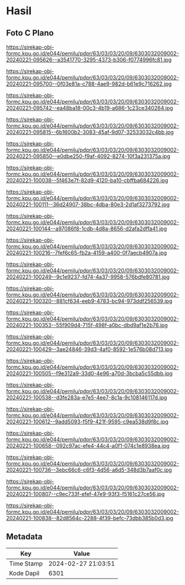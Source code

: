 # Hasil

## Foto C Plano

https://sirekap-obj-formc.kpu.go.id/e044/pemilu/pdpr/63/03/03/20/09/6303032009002-20240221-095626--a3541770-3295-4373-b306-f0774996fc81.jpg

https://sirekap-obj-formc.kpu.go.id/e044/pemilu/pdpr/63/03/03/20/09/6303032009002-20240221-095700--0f03e81a-c788-4ae9-982d-b61e9c716262.jpg

https://sirekap-obj-formc.kpu.go.id/e044/pemilu/pdpr/63/03/03/20/09/6303032009002-20240221-095742--ea48ba18-00c3-4b19-a686-1c23ce340264.jpg

https://sirekap-obj-formc.kpu.go.id/e044/pemilu/pdpr/63/03/03/20/09/6303032009002-20240221-095815--6b1600b2-3083-45af-9d07-32533032c4bb.jpg

https://sirekap-obj-formc.kpu.go.id/e044/pemilu/pdpr/63/03/03/20/09/6303032009002-20240221-095850--e0dbe250-f9af-4092-8274-10f3a231375a.jpg

https://sirekap-obj-formc.kpu.go.id/e044/pemilu/pdpr/63/03/03/20/09/6303032009002-20240221-100038--5f463e7f-82d9-4120-ba10-cbffba684226.jpg

https://sirekap-obj-formc.kpu.go.id/e044/pemilu/pdpr/63/03/03/20/09/6303032009002-20240221-100111--36d24907-38bc-4dba-80e3-2d1af3273792.jpg

https://sirekap-obj-formc.kpu.go.id/e044/pemilu/pdpr/63/03/03/20/09/6303032009002-20240221-100144--a97086f8-1cdb-4d8a-8656-d2afa2dffa41.jpg

https://sirekap-obj-formc.kpu.go.id/e044/pemilu/pdpr/63/03/03/20/09/6303032009002-20240221-100216--7fef6c65-fb2a-4159-a400-0f7aecb4907a.jpg

https://sirekap-obj-formc.kpu.go.id/e044/pemilu/pdpr/63/03/03/20/09/6303032009002-20240221-100249--9c1e9237-fd74-4a37-9958-576bdfe80781.jpg

https://sirekap-obj-formc.kpu.go.id/e044/pemilu/pdpr/63/03/03/20/09/6303032009002-20240221-100320--881cf634-eeb9-4783-bc94-973ddf256539.jpg

https://sirekap-obj-formc.kpu.go.id/e044/pemilu/pdpr/63/03/03/20/09/6303032009002-20240221-100353--55f909d4-715f-498f-a0bc-dbd9af1e2b76.jpg

https://sirekap-obj-formc.kpu.go.id/e044/pemilu/pdpr/63/03/03/20/09/6303032009002-20240221-100429--3ae24846-39d3-4af0-8592-1e576b08d713.jpg

https://sirekap-obj-formc.kpu.go.id/e044/pemilu/pdpr/63/03/03/20/09/6303032009002-20240221-100505--f9e312a9-33d0-4e96-a70d-3bcba5c55dbb.jpg

https://sirekap-obj-formc.kpu.go.id/e044/pemilu/pdpr/63/03/03/20/09/6303032009002-20240221-100538--d3fe283a-e7e5-4ee7-8c1a-9c108146117d.jpg

https://sirekap-obj-formc.kpu.go.id/e044/pemilu/pdpr/63/03/03/20/09/6303032009002-20240221-100612--9add5093-f5f9-421f-9595-c9ea538d9f8c.jpg

https://sirekap-obj-formc.kpu.go.id/e044/pemilu/pdpr/63/03/03/20/09/6303032009002-20240221-100658--092c97ac-efe4-44c4-a0f1-074c1e8938ea.jpg

https://sirekap-obj-formc.kpu.go.id/e044/pemilu/pdpr/63/03/03/20/09/6303032009002-20240221-100736--3ebc66c6-c6f3-4d56-a6d5-348d3b7aaf0c.jpg

https://sirekap-obj-formc.kpu.go.id/e044/pemilu/pdpr/63/03/03/20/09/6303032009002-20240221-100807--c9ec733f-efef-47e9-93f3-f5161c27ce56.jpg

https://sirekap-obj-formc.kpu.go.id/e044/pemilu/pdpr/63/03/03/20/09/6303032009002-20240221-100838--82d8564c-2288-4f39-befc-73dbb385b0d3.jpg


## Metadata

| Key        | Value               |
| ---------- | ------------------- |
| Time Stamp | 2024-02-27 21:03:51 |
| Kode Dapil | 6301                |



